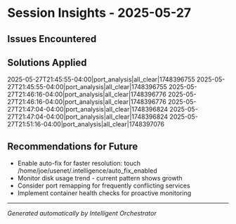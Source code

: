 # Session Insights - 2025-05-27

## Issues Encountered


## Solutions Applied
2025-05-27T21:45:55-04:00|port_analysis|all_clear|1748396755
2025-05-27T21:45:55-04:00|port_analysis|all_clear|1748396755
2025-05-27T21:46:16-04:00|port_analysis|all_clear|1748396776
2025-05-27T21:46:16-04:00|port_analysis|all_clear|1748396776
2025-05-27T21:47:04-04:00|port_analysis|all_clear|1748396824
2025-05-27T21:47:04-04:00|port_analysis|all_clear|1748396824
2025-05-27T21:51:16-04:00|port_analysis|all_clear|1748397076

## Recommendations for Future
- Enable auto-fix for faster resolution: touch /home/joe/usenet/.intelligence/auto_fix_enabled
- Monitor disk usage trend - current pattern shows growth
- Consider port remapping for frequently conflicting services
- Implement container health checks for proactive monitoring

---
*Generated automatically by Intelligent Orchestrator*
